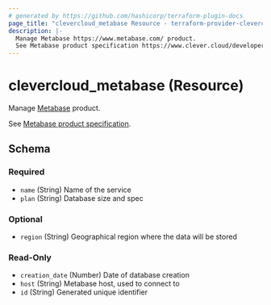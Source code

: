 ```yaml
---
# generated by https://github.com/hashicorp/terraform-plugin-docs
page_title: "clevercloud_metabase Resource - terraform-provider-clevercloud"
description: |-
  Manage Metabase https://www.metabase.com/ product.
  See Metabase product specification https://www.clever.cloud/developers/doc/addons/metabase/.
---
```


# clevercloud_metabase (Resource)

Manage [Metabase](https://www.metabase.com/) product.

See [Metabase product specification](https://www.clever.cloud/developers/doc/addons/metabase/).



<!-- schema generated by tfplugindocs -->
## Schema

### Required

- `name` (String) Name of the service
- `plan` (String) Database size and spec

### Optional

- `region` (String) Geographical region where the data will be stored

### Read-Only

- `creation_date` (Number) Date of database creation
- `host` (String) Metabase host, used to connect to
- `id` (String) Generated unique identifier

